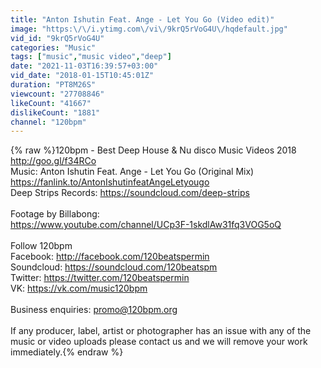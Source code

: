```yaml
---
title: "Anton Ishutin Feat. Ange - Let You Go (Video edit)"
image: "https:\/\/i.ytimg.com\/vi\/9krQ5rVoG4U\/hqdefault.jpg"
vid_id: "9krQ5rVoG4U"
categories: "Music"
tags: ["music","music video","deep"]
date: "2021-11-03T16:39:57+03:00"
vid_date: "2018-01-15T10:45:01Z"
duration: "PT8M26S"
viewcount: "27708846"
likeCount: "41667"
dislikeCount: "1881"
channel: "120bpm"
---
```

{% raw %}120bpm - Best Deep House &amp; Nu disco Music Videos 2018 <a rel="nofollow" target="blank" href="http://goo.gl/f34RCo">http://goo.gl/f34RCo</a><br />Music: Anton Ishutin Feat. Ange - Let You Go (Original Mix) <a rel="nofollow" target="blank" href="https://fanlink.to/AntonIshutinfeatAngeLetyougo">https://fanlink.to/AntonIshutinfeatAngeLetyougo</a><br />Deep Strips Records: <a rel="nofollow" target="blank" href="https://soundcloud.com/deep-strips">https://soundcloud.com/deep-strips</a><br /><br />Footage by Billabong: <br /><a rel="nofollow" target="blank" href="https://www.youtube.com/channel/UCp3F-1skdlAw31fq3VOG5oQ">https://www.youtube.com/channel/UCp3F-1skdlAw31fq3VOG5oQ</a><br /><br />Follow 120bpm <br />Facebook: <a rel="nofollow" target="blank" href="http://facebook.com/120beatspermin">http://facebook.com/120beatspermin</a><br />Soundcloud: <a rel="nofollow" target="blank" href="https://soundcloud.com/120beatspm">https://soundcloud.com/120beatspm</a><br />Twitter: <a rel="nofollow" target="blank" href="https://twitter.com/120beatspermin">https://twitter.com/120beatspermin</a><br />VK: <a rel="nofollow" target="blank" href="https://vk.com/music120bpm">https://vk.com/music120bpm</a><br /><br />Business enquiries: promo@120bpm.org<br /><br />If any producer, label, artist or photographer has an issue with any of the music or video uploads please contact us and we will remove your work immediately.{% endraw %}
